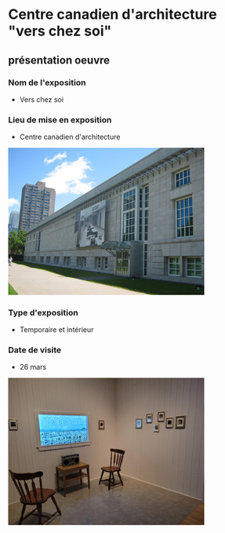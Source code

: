 # Centre canadien d'architecture "vers chez soi"

##  présentation oeuvre

### Nom de l'exposition

- Vers chez soi

### Lieu de mise en exposition

- Centre canadien d'architecture
<img src="photos/travail_c_presentation_orale_entree.jpg" width=400px heigth=400px />

### Type d'exposition

- Temporaire et intérieur

### Date de visite

- 26 mars 
<img src="photos/travail_c_presentation_orale_chaise.png" width=400px heigth=400px />
